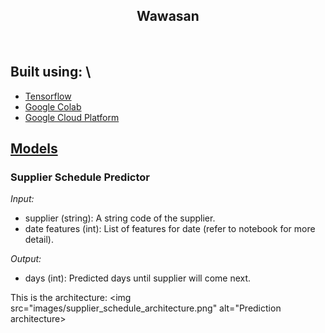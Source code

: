 
<h2 align="center">Wawasan</h2>
<br />

## Built using: \
- [Tensorflow](https://www.tensorflow.org/)
- [Google Colab](https://colab.research.google.com/)
- [Google Cloud Platform](https://cloud.google.com/)

## [Models](ml_modelling/models)
### Supplier Schedule Predictor
*Input:*
- supplier (string): A string code of the supplier.
- date features (int): List of features for date (refer to notebook for more detail).

*Output:*
- days (int): Predicted days until supplier will come next.

This is the architecture:
    <img src="images/supplier_schedule_architecture.png" alt="Prediction architecture>

